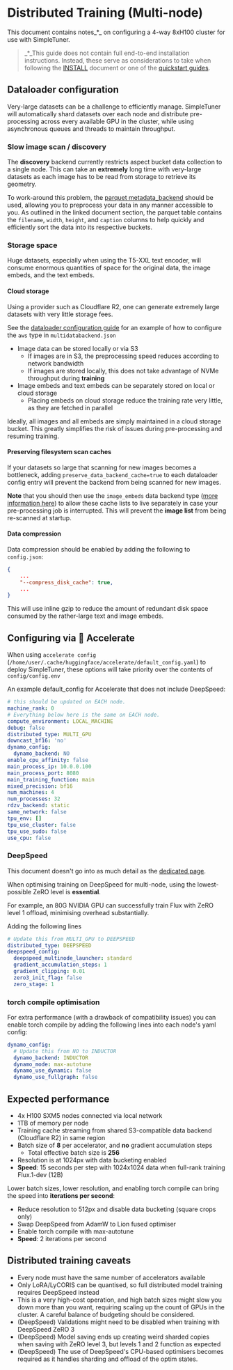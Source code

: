 # Distributed Training (Multi-node)

This document contains notes_*_ on configuring a 4-way 8xH100 cluster for use with SimpleTuner.

> _*_This guide does not contain full end-to-end installation instructions. Instead, these serve as considerations to take when following the [INSTALL](/INSTALL.md) document or one of the [quickstart guides](/documentation/QUICKSTART.md).

## Dataloader configuration

Very-large datasets can be a challenge to efficiently manage. SimpleTuner will automatically shard datasets over each node and distribute pre-processing across every available GPU in the cluster, while using asynchronous queues and threads to maintain throughput.

### Slow image scan / discovery

The **discovery** backend currently restricts aspect bucket data collection to a single node. This can take an **extremely** long time with very-large datasets as each image has to be read from storage to retrieve its geometry.

To work-around this problem, the [parquet metadata_backend](/documentation/DATALOADER.md#parquet-caption-strategy--json-lines-datasets) should be used, allowing you to preprocess your data in any manner accessible to you. As outlined in the linked document section, the parquet table contains the `filename`, `width`, `height`, and `caption` columns to help quickly and efficiently sort the data into its respective buckets.


### Storage space

Huge datasets, especially when using the T5-XXL text encoder, will consume enormous quantities of space for the original data, the image embeds, and the text embeds.

#### Cloud storage

Using a provider such as Cloudflare R2, one can generate extremely large datasets with very little storage fees.

See the [dataloader configuration guide](/documentation/DATALOADER.md#local-cache-with-cloud-dataset) for an example of how to configure the `aws` type in `multidatabackend.json`

- Image data can be stored locally or via S3
  - If images are in S3, the preprocessing speed reduces according to network bandwidth
  - If images are stored locally, this does not take advantage of NVMe throughput during **training**
- Image embeds and text embeds can be separately stored on local or cloud storage
  - Placing embeds on cloud storage reduce the training rate very little, as they are fetched in parallel

Ideally, all images and all embeds are simply maintained in a cloud storage bucket. This greatly simplifies the risk of issues during pre-processing and resuming training.

#### Preserving filesystem scan caches

If your datasets so large that scanning for new images becomes a bottleneck, adding `preserve_data_backend_cache=true` to each dataloader config entry will prevent the backend from being scanned for new images.

**Note** that you should then use the `image_embeds` data backend type ([more information here](/documentation/DATALOADER.md#local-cache-with-cloud-dataset)) to allow these cache lists to live separately in case your pre-processing job is interrupted. This will prevent the **image list** from being re-scanned at startup.

#### Data compression

Data compression should be enabled by adding the following to `config.json`:

```json
{
    ...
    "--compress_disk_cache": true,
    ...
}
```

This will use inline gzip to reduce the amount of redundant disk space consumed by the rather-large text and image embeds.

## Configuring via 🤗 Accelerate

When using `accelerate config` (`/home/user/.cache/huggingface/accelerate/default_config.yaml`) to deploy SimpleTuner, these options will take priority over the contents of `config/config.env`

An example default_config for Accelerate that does not include DeepSpeed:

```yaml
# this should be updated on EACH node.
machine_rank: 0
# Everything below here is the same on EACH node.
compute_environment: LOCAL_MACHINE
debug: false
distributed_type: MULTI_GPU
downcast_bf16: 'no'
dynamo_config:
  dynamo_backend: NO
enable_cpu_affinity: false
main_process_ip: 10.0.0.100
main_process_port: 8080
main_training_function: main
mixed_precision: bf16
num_machines: 4
num_processes: 32
rdzv_backend: static
same_network: false
tpu_env: []
tpu_use_cluster: false
tpu_use_sudo: false
use_cpu: false
```

### DeepSpeed

This document doesn't go into as much detail as the [dedicated page](/documentation/DEEPSPEED.md).

When optimising training on DeepSpeed for multi-node, using the lowest-possible ZeRO level is **essential**.

For example, an 80G NVIDIA GPU can successfully train Flux with ZeRO level 1 offload, minimising overhead substantially.

Adding the following lines 

```yaml
# Update this from MULTI_GPU to DEEPSPEED
distributed_type: DEEPSPEED
deepspeed_config:
  deepspeed_multinode_launcher: standard
  gradient_accumulation_steps: 1
  gradient_clipping: 0.01
  zero3_init_flag: false
  zero_stage: 1
```

### torch compile optimisation

For extra performance (with a drawback of compatibility issues) you can enable torch compile by adding the following lines into each node's yaml config:

```yaml
dynamo_config:
  # Update this from NO to INDUCTOR
  dynamo_backend: INDUCTOR
  dynamo_mode: max-autotune
  dynamo_use_dynamic: false
  dynamo_use_fullgraph: false
```

## Expected performance

- 4x H100 SXM5 nodes connected via local network
- 1TB of memory per node
- Training cache streaming from shared S3-compatible data backend (Cloudflare R2) in same region
- Batch size of **8** per accelerator, and **no** gradient accumulation steps
  - Total effective batch size is **256**
- Resolution is at 1024px with data bucketing enabled
- **Speed**: 15 seconds per step with 1024x1024 data when full-rank training Flux.1-dev (12B)

Lower batch sizes, lower resolution, and enabling torch compile can bring the speed into **iterations per second**:

- Reduce resolution to 512px and disable data bucketing (square crops only)
- Swap DeepSpeed from AdamW to Lion fused optimiser
- Enable torch compile with max-autotune
- **Speed**: 2 iterations per second

## Distributed training caveats

- Every node must have the same number of accelerators available
- Only LoRA/LyCORIS can be quantised, so full distributed model training requires DeepSpeed instead
- This is a very high-cost operation, and high batch sizes might slow you down more than you want, requiring scaling up the count of GPUs in the cluster. A careful balance of budgeting should be considered.
- (DeepSpeed) Validations might need to be disabled when training with DeepSpeed ZeRO 3
- (DeepSpeed) Model saving ends up creating weird sharded copies when saving with ZeRO level 3, but levels 1 and 2 function as expected
- (DeepSpeed) The use of DeepSpeed's CPU-based optimisers becomes required as it handles sharding and offload of the optim states.
